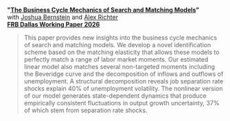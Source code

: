 **"[The Business Cycle Mechanics of Search and Matching Models](BRT-RBC-Mechanics.pdf)"**  
with [Joshua Bernstein](https://www.linkedin.com/in/joshua-bernstein-47baa332) and [Alex Richter](http://www.alexrichterecon.com/)  
**[FRB Dallas Working Paper 2026](https://doi.org/10.24149/wp2026)**

> This paper provides new insights into the business cycle mechanics of search and matching models. We develop a novel identification scheme based on the matching elasticity that allows these models to perfectly match a range of labor market moments. Our estimated linear model also matches several non-targeted moments including the Beveridge curve and the decomposition of inflows and outflows of unemployment. A structural decomposition reveals job separation rate shocks explain 40% of unemployment volatility. The nonlinear version of our model generates state-dependent dynamics that produce empirically consistent fluctuations in output growth uncertainty, 37% of which stem from separation rate shocks.